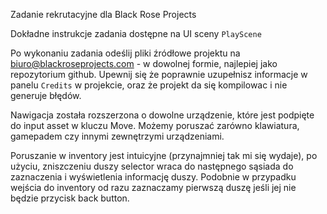 Zadanie rekrutacyjne dla Black Rose Projects

Dokładne instrukcje zadania dostępne na UI sceny `PlayScene`

Po wykonaniu zadania odeślij pliki źródłowe projektu na biuro@blackroseprojects.com - w dowolnej formie, najlepiej jako repozytorium github.
Upewnij się że poprawnie uzupełnisz informacje w panelu `Credits` w projekcie, oraz że projekt da się kompilowac i nie generuje błędów.

Nawigacja została rozszerzona o dowolne urządzenie, które jest podpięte do input asset w kluczu Move. 
Możemy poruszać zarówno klawiatura, gamepadem czy innymi zewnętrzymi urządzeniami.

Poruszanie w inventory jest intuicyjne (przynajmniej tak mi się wydaje), po użyciu, zniszczeniu duszy selector wraca do następnego sąsiada do zaznaczenia i wyświetlenia informację duszy.
Podobnie w przypadku wejścia do inventory od razu zaznaczamy pierwszą duszę jeśli jej nie będzie przycisk back button.
